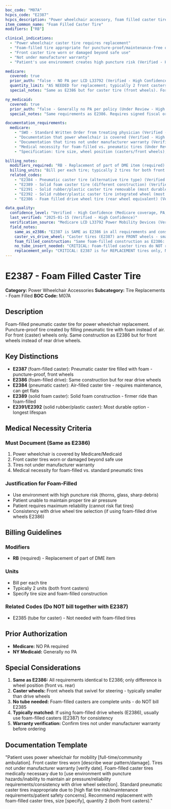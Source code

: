 ```yaml
---
boc_code: "M07A"
hcpcs_code: "E2387"
hcpcs_description: "Power wheelchair accessory, foam filled caster tire, any size, replacement only, each"
item_common_name: "Foam Filled Caster Tire"
modifiers: ["RB"]

clinical_indications:
  - "Power wheelchair caster tire requires replacement"
  - "Foam-filled tire appropriate for puncture-proof/maintenance-free operation"
  - "Front caster tire worn or damaged beyond safe use"
  - "Not under manufacturer warranty"
  - "Patient's use environment creates high puncture risk (Verified - High Confidence)"

medicare:
  covered: true
  prior_auth: "false - NO PA per LCD L33792 (Verified - High Confidence)"
  quantity_limit: "AS NEEDED for replacement; typically 2 front casters (Verified - High Confidence)"
  special_notes: "Same as E2386 but for caster tire (front wheels). For REPLACEMENT ONLY. RB modifier required for replacement. Medical necessity justification for foam-filled vs. pneumatic. No tube or insert needed with foam-filled tires. KU modifier NOT applicable. Face-to-face visit not required. PT/OT evaluation not required. RESNA ATP not required. (Verified - High Confidence)"

ny_medicaid:
  covered: true
  prior_auth: "false - Generally no PA per policy (Under Review - High Confidence)"
  special_notes: "Same requirements as E2386. Requires signed fiscal order from physician. Documentation of warranty status required. Home assessment not required for replacement parts. (Verified - High Confidence)"

documentation_requirements:
  medicare:
    - "SWO - Standard Written Order from treating physician (Verified - High Confidence)"
    - "Documentation that power wheelchair is covered (Verified - High Confidence)"
    - "Documentation that tires not under manufacturer warranty (Verified - High Confidence)"
    - "Medical necessity for foam-filled vs. pneumatic tires (Under Review - High Confidence)"
    - "Specification: tire size, wheel position (casters/front wheels), foam-filled construction (Under Review - High Confidence)"

billing_notes:
  modifiers_required: "RB - Replacement of part of DME item (required) (Verified - High Confidence)"
  billing_units: "Bill per each tire; typically 2 tires for both front casters (Verified - High Confidence)"
  related_codes:
    - "E2384 - Pneumatic caster tire (alternative tire type) (Verified - High Confidence)"
    - "E2389 - Solid foam caster tire (different construction) (Verified - High Confidence)"
    - "E2391 - Solid rubber/plastic caster tire removable (most durable option) (Verified - High Confidence)"
    - "E2392 - Solid rubber/plastic caster tire integrated wheel (most durable, wheel included) (Verified - High Confidence)"
    - "E2386 - Foam filled drive wheel tire (rear wheel equivalent) (Verified - High Confidence)"

data_quality:
  confidence_level: "Verified - High Confidence (Medicare coverage, PA, billing); Under Review - High Confidence (tire type justification, NY Medicaid specifics) (Verified - High Confidence)"
  last_verified: "2025-01-15 (Verified - High Confidence)"
  verification_source: "Medicare LCD L33792 Power Mobility Devices (Verified - High Confidence)"
  field_notes:
    same_as_e2386: "E2387 is SAME as E2386 in all requirements and construction. ONLY difference: E2387 is for CASTER tires (front wheels), E2386 is for DRIVE WHEEL tires (rear wheels). All clinical criteria, documentation requirements, foam-filled construction details, and justification requirements identical to E2386. (Under Review - High Confidence)"
    caster_vs_drive_wheel: "Caster tires (E2387) are FRONT wheels - smaller swivel wheels that provide steering and stability. Drive wheel tires (E2386) are REAR wheels - larger powered wheels that propel the wheelchair. Different codes for different wheel positions. Typically need 2 caster tires (one for each front wheel). (Verified - High Confidence)"
    foam_filled_construction: "Same foam-filled construction as E2386: pneumatic tire filled with foam instead of air, creating puncture-proof maintenance-free tire. NOT same as solid foam tires (E2389). Provides puncture resistance while maintaining some cushioning. (Under Review - High Confidence)"
    no_tube_insert_needed: "CRITICAL: Foam-filled caster tires do NOT require separate tube or insert codes. Foam-filled tire is complete unit. Do not bill E2385 (tube for caster) with foam-filled caster tires. Only pneumatic caster tires (E2384) use tubes. (Under Review - High Confidence)"
    replacement_only: "CRITICAL: E2387 is for REPLACEMENT tires only, NOT for initial wheelchair issue. Caster tires included with wheelchair at initial issue. RB modifier required to indicate replacement part. (Verified - High Confidence)"
---
```


# E2387 - Foam Filled Caster Tire

**Category:** Power Wheelchair Accessories
**Subcategory:** Tire Replacements - Foam Filled
**BOC Code:** M07A

## Description

Foam-filled pneumatic caster tire for power wheelchair replacement. Puncture-proof tire created by filling pneumatic tire with foam instead of air. For front (caster) wheels only. Same construction as E2386 but for front wheels instead of rear drive wheels.

## Key Distinctions

- **E2387** (foam-filled caster): Pneumatic caster tire filled with foam - puncture-proof, front wheels
- **E2386** (foam-filled drive): Same construction but for rear drive wheels
- **E2384** (pneumatic caster): Air-filled caster tire - requires maintenance, can get flats
- **E2389** (solid foam caster): Solid foam construction - firmer ride than foam-filled
- **E2391/E2392** (solid rubber/plastic caster): Most durable option - longest lifespan

## Medical Necessity Criteria

### Must Document (Same as E2386)
1. Power wheelchair is covered by Medicare/Medicaid
2. Front caster tires worn or damaged beyond safe use
3. Tires not under manufacturer warranty
4. Medical necessity for foam-filled vs. standard pneumatic tires

### Justification for Foam-Filled
- Use environment with high puncture risk (thorns, glass, sharp debris)
- Patient unable to maintain proper tire air pressure
- Patient requires maximum reliability (cannot risk flat tires)
- Consistency with drive wheel tire selection (if using foam-filled drive wheels E2386)

## Billing Guidelines

### Modifiers
- **RB** (required) - Replacement of part of DME item

### Units
- Bill per each tire
- Typically 2 units (both front casters)
- Specify tire size and foam-filled construction

### Related Codes (Do NOT bill together with E2387)
- E2385 (tube for caster) - Not needed with foam-filled tires

## Prior Authorization

- **Medicare:** NO PA required
- **NY Medicaid:** Generally no PA

## Special Considerations

1. **Same as E2386:** All requirements identical to E2386; only difference is wheel position (front vs. rear)
2. **Caster wheels:** Front wheels that swivel for steering - typically smaller than drive wheels
3. **No tube needed:** Foam-filled casters are complete units - do NOT bill E2385
4. **Typically matched:** If using foam-filled drive wheels (E2386), usually use foam-filled casters (E2387) for consistency
5. **Warranty verification:** Confirm tires not under manufacturer warranty before ordering

## Documentation Template

"Patient uses power wheelchair for mobility [full-time/community ambulation]. Front caster tires worn [describe wear pattern/damage]. Tires not under manufacturer warranty [verify date]. Foam-filled caster tires medically necessary due to [use environment with puncture hazards/inability to maintain air pressure/reliability requirements/consistency with drive wheel selection]. Standard pneumatic caster tires inappropriate due to [high flat tire risk/maintenance requirements/patient safety concerns]. Recommend replacement with foam-filled caster tires, size [specify], quantity 2 (both front casters)."

